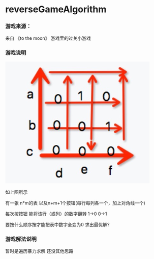 # reverseGameAlgorithm

### 游戏来源：

来自 《to the moon》 游戏里的过关小游戏

### 游戏说明
![image](https://github.com/mixi57/reverseGameAlgorithm/blob/master/exp.jpg)

如上图所示

有一张 n*m的表 以及n+m+1个按钮(每行每列各一个，加上对角线一个)

每次按按钮 能将该行（或列）的数字翻转 1->0  0->1

要按什么顺序按才能把表中数字全变为0
求出最优解?

### 游戏解法说明
暂时是遍历暴力求解 还没其他思路


